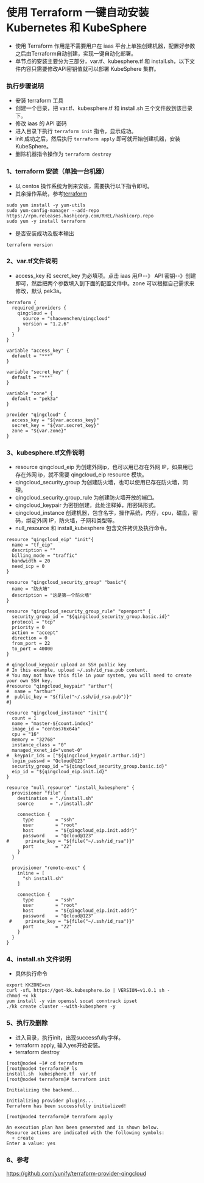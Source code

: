 # 使用 Terraform 一键自动安装 Kubernetes 和 KubeSphere

* 使用 Terraform 作用是不需要用户在 iaas 平台上单独创建机器，配置好参数之后由Terraform自动创建，实现一键自动化部署。
* 单节点的安装主要分为三部分，var.tf、kubesphere.tf 和 install.sh，以下文件内容只需要修改API密钥值就可以部署 KubeSphere 集群。

### 执行步骤说明
* 安装 terraform 工具
* 创建一个目录，把 var.tf、kubesphere.tf 和 install.sh 三个文件放到该目录下。
* 修改 iaas 的 API 密码
* 进入目录下执行 `terraform init` 指令，显示成功。
* init 成功之后，然后执行 `terraform apply` 即可就开始创建机器，安装 KubeSphere。
* 删除机器指令操作为 `terraform destroy`

### 1、terraform 安装（单独一台机器）
* 以 centos 操作系统为例来安装，需要执行以下指令即可。
* 其余操作系统，参考[terraform](https://learn.hashicorp.com/tutorials/terraform/install-cli?in=terraform/aws-get-started)

```
sudo yum install -y yum-utils
sudo yum-config-manager --add-repo https://rpm.releases.hashicorp.com/RHEL/hashicorp.repo
sudo yum -y install terraform
```
* 是否安装成功及版本输出

`terraform version`

### 2、var.tf文件说明
* access_key 和 secret_key 为必填项。点击 iaas 用户--》 API 密钥--》创建即可，然后把两个参数填入到下面的配置文件中。zone 可以根据自己需求来修改，默认 pek3a。

```
terraform {
  required_providers {
    qingcloud = {
      source = "shaowenchen/qingcloud"
      version = "1.2.6"
    }
  }
}

variable "access_key" {
  default = "***"
}

variable "secret_key" {
  default = "***"
}

variable "zone" {
  default = "pek3a"
}

provider "qingcloud" {
  access_key = "${var.access_key}"
  secret_key = "${var.secret_key}"
  zone = "${var.zone}"
}
```

### 3、kubesphere.tf文件说明
* resource qingcloud_eip 为创建外网ip，也可以用已存在外网 IP，如果用已存在外网 ip，就不需要 qingcloud_eip resource 模块。
* qingcloud_security_group 为创建防火墙，也可以使用已存在防火墙，同理。
* qingcloud_security_group_rule 为创建防火墙开放的端口。
* qingcloud_keypair 为密钥创建，此处注释掉，用密码形式。
* qingcloud_instance 创建机器，包含名字，操作系统，内存，cpu，磁盘，密码，绑定外网 IP，防火墙，子网和类型等。
* null_resource 和 install_kubesphere 包含文件拷贝及执行命令。

```
resource "qingcloud_eip" "init"{
  name = "tf_eip"
  description = ""
  billing_mode = "traffic"
  bandwidth = 20
  need_icp = 0
}

resource "qingcloud_security_group" "basic"{
  name = "防火墙"
  description = "这是第一个防火墙"
}

resource "qingcloud_security_group_rule" "openport" {
  security_group_id = "${qingcloud_security_group.basic.id}"
  protocol = "tcp"
  priority = 0
  action = "accept"
  direction = 0
  from_port = 22
  to_port = 40000
}

# qingcloud_keypair upload an SSH public key
# In this example, upload ~/.ssh/id_rsa.pub content.
# You may not have this file in your system, you will need to create your own SSH key.
#resource "qingcloud_keypair" "arthur"{
#  name = "arthur"
#  public_key = "${file("~/.ssh/id_rsa.pub")}"
#}

resource "qingcloud_instance" "init"{
  count = 1
  name = "master-${count.index}"
  image_id = "centos76x64a"
  cpu = "16"
  memory = "32768"
  instance_class = "0"
  managed_vxnet_id="vxnet-0"
#  keypair_ids = ["${qingcloud_keypair.arthur.id}"]
  login_passwd = "Qcloud@123"
  security_group_id ="${qingcloud_security_group.basic.id}"
  eip_id = "${qingcloud_eip.init.id}"
}

resource "null_resource" "install_kubesphere" {
  provisioner "file" {
    destination = "./install.sh"
    source      = "./install.sh"

    connection {
      type        = "ssh"
      user        = "root"
      host        = "${qingcloud_eip.init.addr}"
      password    = "Qcloud@123"
#      private_key = "${file("~/.ssh/id_rsa")}"
      port        = "22"
    }
  }

  provisioner "remote-exec" {
    inline = [
      "sh install.sh"
    ]

    connection {
      type        = "ssh"
      user        = "root"
      host        = "${qingcloud_eip.init.addr}"
      password    = "Qcloud@123"
 #     private_key = "${file("~/.ssh/id_rsa")}"
      port        = "22"
    }
  }
}
```

### 4、install.sh 文件说明
* 具体执行命令

```
export KKZONE=cn
curl -sfL https://get-kk.kubesphere.io | VERSION=v1.0.1 sh -
chmod +x kk
yum install -y vim openssl socat conntrack ipset
./kk create cluster --with-kubesphere -y
```

### 5、执行及删除
* 进入目录，执行init，出现successfully字样。
* terraform apply, 输入yes开始安装。
* terraform destroy

```
[root@node4 ~]# cd terraform
[root@node4 terraform]# ls
install.sh  kubesphere.tf  var.tf
[root@node4 terraform]# terraform init

Initializing the backend...

Initializing provider plugins...
Terraform has been successfully initialized!

[root@node4 terraform]# terraform apply

An execution plan has been generated and is shown below.
Resource actions are indicated with the following symbols:
  + create
Enter a value: yes
```

### 6、参考
https://github.com/yunify/terraform-provider-qingcloud